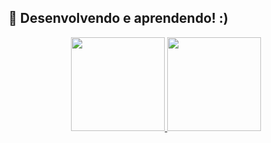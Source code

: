 ##  🐍 Desenvolvendo e aprendendo! :) 
<div align="center">
  <a href="https://github.com/moonixt">
  <img height="150em" src="https://github-readme-stats.vercel.app/api?username=moonixt&show_icons=true&theme=graywhite&include_all_commits=true&count_private=true"/>
  <img height="150em" src="https://github-readme-stats.vercel.app/api/top-langs/?username=moonixt&layout=compact&langs_count=7&theme=graywhite"/>
</div>
